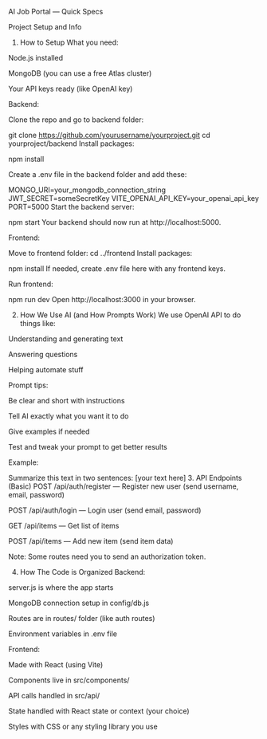 AI Job Portal — Quick Specs

Project Setup and Info
1. How to Setup
What you need:

Node.js installed

MongoDB (you can use a free Atlas cluster)

Your API keys ready (like OpenAI key)

Backend:

Clone the repo and go to backend folder:


git clone https://github.com/yourusername/yourproject.git
cd yourproject/backend
Install packages:


npm install


Create a .env file in the backend folder and add these:

MONGO_URI=your_mongodb_connection_string
JWT_SECRET=someSecretKey
VITE_OPENAI_API_KEY=your_openai_api_key
PORT=5000
Start the backend server:


npm start
Your backend should now run at http://localhost:5000.

Frontend:

Move to frontend folder:
cd ../frontend
Install packages:

npm install
If needed, create .env file here with any frontend keys.

Run frontend:


npm run dev
Open http://localhost:3000 in your browser.

2. How We Use AI (and How Prompts Work)
We use OpenAI API to do things like:

Understanding and generating text

Answering questions

Helping automate stuff

Prompt tips:

Be clear and short with instructions

Tell AI exactly what you want it to do

Give examples if needed

Test and tweak your prompt to get better results

Example:

Summarize this text in two sentences: [your text here]
3. API Endpoints (Basic)
POST /api/auth/register — Register new user (send username, email, password)

POST /api/auth/login — Login user (send email, password)

GET /api/items — Get list of items

POST /api/items — Add new item (send item data)

Note: Some routes need you to send an authorization token.

4. How The Code is Organized
Backend:

server.js is where the app starts

MongoDB connection setup in config/db.js

Routes are in routes/ folder (like auth routes)

Environment variables in .env file

Frontend:

Made with React (using Vite)

Components live in src/components/

API calls handled in src/api/

State handled with React state or context (your choice)

Styles with CSS or any styling library you use

